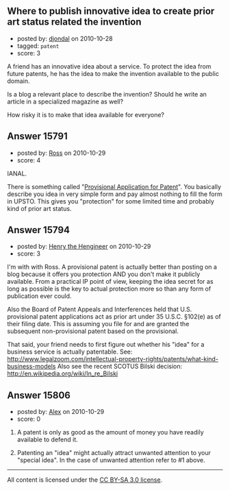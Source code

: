 ## Where to publish innovative idea to create prior art status related the invention

- posted by: [djondal](https://stackexchange.com/users/-1/4976-djondal) on 2010-10-28
- tagged: `patent`
- score: 3

A friend has an innovative idea about a service. To protect the idea from future patents, he has the idea to make the invention available to the public domain.

Is a blog a relevant place to describe the invention? Should he write an article in a specialized magazine as well?

How risky it is to make that idea available for everyone? 


## Answer 15791

- posted by: [Ross](https://stackexchange.com/users/-1/1390-ross) on 2010-10-29
- score: 4

<p>IANAL. </p>

<p>There is something called "<a href="http://www.uspto.gov/patents/resources/types/provapp.jsp" rel="nofollow">Provisional Application for Patent</a>". You basically describe you idea in very simple form and pay almost nothing to fill the form in UPSTO. This gives you "protection" for some limited time and probably kind of prior art status.</p>



## Answer 15794

- posted by: [Henry the Hengineer](https://stackexchange.com/users/-1/1692-henry-the-hengineer) on 2010-10-29
- score: 3

I'm with with Ross. A provisional patent is actually better than posting on a blog because it offers you protection AND you don't make it publicly available. From a practical IP point of view, keeping the idea secret for as long as possible is the key to actual protection more so than any form of publication ever could. 

Also the Board of Patent Appeals and Interferences held that U.S. provisional patent applications act as prior art under 35 U.S.C. §102(e) as of their filing date. This is assuming you file for and are granted the subsequent non-provisional patent based on the provisional.

That said, your friend needs to first figure out whether his "idea" for a business service is actually patentable. See: http://www.legalzoom.com/intellectual-property-rights/patents/what-kind-business-models
Also see the recent SCOTUS Bilski decision: http://en.wikipedia.org/wiki/In_re_Bilski



## Answer 15806

- posted by: [Alex](https://stackexchange.com/users/-1/4951-alex) on 2010-10-29
- score: 0

1) A patent is only as good as the amount of money you have readily available to defend it.

2) Patenting an "idea" might actually attract unwanted attention to your "special idea". In the case of unwanted attention refer to #1 above.






---

All content is licensed under the [CC BY-SA 3.0 license](https://creativecommons.org/licenses/by-sa/3.0/).
